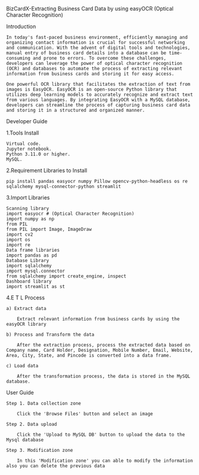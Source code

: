 BizCardX-Extracting Business Card Data by using easyOCR (Optical Character Recognition)

Introduction

    In today's fast-paced business environment, efficiently managing and organizing contact information is crucial for successful networking and communication. With the advent of digital tools and technologies, manual entry of business card details into a database can be time-consuming and prone to errors. To overcome these challenges, developers can leverage the power of optical character recognition (OCR) and databases to automate the process of extracting relevant information from business cards and storing it for easy access.

    One powerful OCR library that facilitates the extraction of text from images is EasyOCR. EasyOCR is an open-source Python library that utilizes deep learning models to accurately recognize and extract text from various languages. By integrating EasyOCR with a MySQL database, developers can streamline the process of capturing business card data and storing it in a structured and organized manner.

Developer Guide

1.Tools Install

    Virtual code.
    Jupyter notebook.
    Python 3.11.0 or higher.
    MySQL.

2.Requirement Libraries to Install

    pip install pandas easyocr numpy Pillow opencv-python-headless os re sqlalchemy mysql-connector-python streamlit

3.Import Libraries

    Scanning library
    import easyocr # (Optical Character Recognition)
    import numpy as np
    from PIL
    from PIL import Image, ImageDraw
    import cv2
    import os
    import re
    Data frame libraries
    import pandas as pd
    Database Library
    import sqlalchemy
    import mysql.connector
    from sqlalchemy import create_engine, inspect
    Dashboard library
    import streamlit as st

4.E T L Process

    a) Extract data

        Extract relevant information from business cards by using the easyOCR library

    b) Process and Transform the data

        After the extraction process, process the extracted data based on Company name, Card Holder, Designation, Mobile Number, Email, Website, Area, City, State, and Pincode is converted into a data frame.

    c) Load data

        After the transformation process, the data is stored in the MySQL database.

User Guide

    Step 1. Data collection zone  

        Click the 'Browse Files' button and select an image

    Step 2. Data upload

        Click the 'Upload to MySQL DB' button to upload the data to the Mysql database

    Step 3. Modification zone

        In this 'Modification zone' you can able to modify the information also you can delete the previous data

